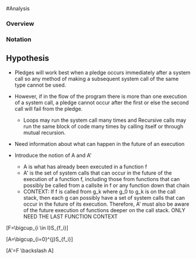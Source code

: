#Analysis

### Overview

### Notation

## Hypothesis
- Pledges will work best when a pledge occurs immediately after a system call so any method of making a subsequent system call of the same type cannot be used. 
- However, if in the flow of the program there is more than one execution of a system call, a pledge cannot occur after the first or else the second call will fail from the pledge.
    - Loops may run the system call many times and Recursive calls may run the same block of code many times by calling itself or through mutual recursion.
- Need information about what can happen in the future of an execution

- Introduce the notion of A and A'
    - A is what has already been executed in a function f
    - A' is the set of system calls that can occur in the future of the execution of a function f, including those from functions that can possibly be called from a callsite in f or any function down that chain
    - CONTEXT: If f is called from g_k where g_0 to g_k is on the call stack, then each g can possibly have a set of system calls that can occur in the future of its execution. Therefore, A' must also be aware of the future execution of functions deeper on the call stack. ONLY NEED THE LAST FUNCTION CONTEXT


\[F=\bigcup_{i \in I}S_{f_i}\]

\[A=\bigcup_{i=0}^{j}S_{f_i}\]

\[A'=F \backslash A\]

